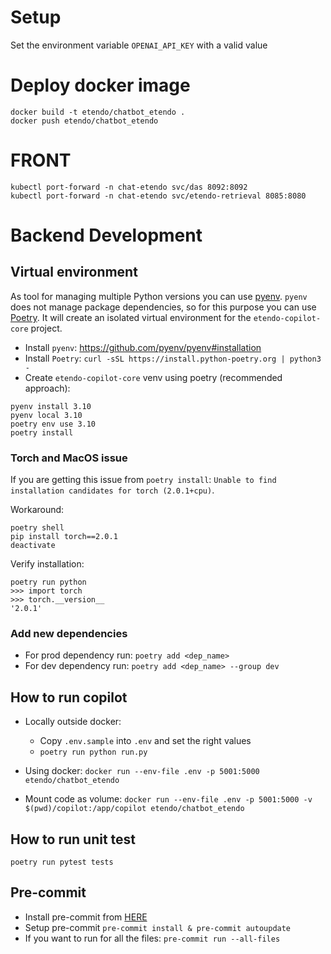 # Setup
Set the environment variable `OPENAI_API_KEY` with a valid value

# Deploy docker image
```
docker build -t etendo/chatbot_etendo .
docker push etendo/chatbot_etendo
```

# FRONT
```
kubectl port-forward -n chat-etendo svc/das 8092:8092
kubectl port-forward -n chat-etendo svc/etendo-retrieval 8085:8080
```

# Backend Development

## Virtual environment

As tool for managing multiple Python versions you can use [pyenv](https://github.com/pyenv/pyenv). `pyenv` does not manage package dependencies, so for this purpose you can use [Poetry](https://python-poetry.org/).
It will create an isolated virtual environment for the `etendo-copilot-core` project.

* Install `pyenv`: https://github.com/pyenv/pyenv#installation
* Install `Poetry`: `curl -sSL https://install.python-poetry.org | python3 -`
* Create `etendo-copilot-core` venv using poetry (recommended approach):

```
pyenv install 3.10
pyenv local 3.10
poetry env use 3.10
poetry install
```

### Torch and MacOS issue
If you are getting this issue from `poetry install`: `Unable to find installation candidates for torch (2.0.1+cpu)`.

Workaround:
```
poetry shell
pip install torch==2.0.1
deactivate
```

Verify installation:
```
poetry run python
>>> import torch
>>> torch.__version__
'2.0.1'
```

### Add new dependencies
* For prod dependency run: `poetry add <dep_name>`
* For dev dependency run: `poetry add <dep_name> --group dev`

## How to run copilot
* Locally outside docker:
	- Copy `.env.sample` into `.env` and set the right values
	- `poetry run python run.py`

* Using docker: `docker run --env-file .env -p 5001:5000 etendo/chatbot_etendo`

* Mount code as volume: `docker run --env-file .env -p 5001:5000 -v $(pwd)/copilot:/app/copilot etendo/chatbot_etendo`

## How to run unit test
`poetry run pytest tests`

## Pre-commit
* Install pre-commit from [HERE](https://pre-commit.com/#install)
* Setup pre-commit `pre-commit install & pre-commit autoupdate`
* If you want to run for all the files: `pre-commit run --all-files`
